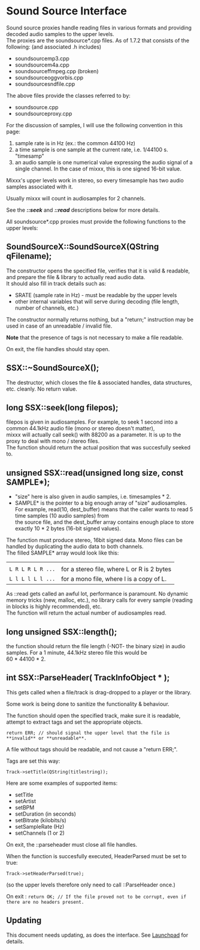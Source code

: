# Sound Source Interface

Sound source proxies handle reading files in various formats and
providing decoded audio samples to the upper levels.  
The proxies are the soundsource\*.cpp files. As of 1.7.2 that consists
of the following: (and associated .h includes)  

  - soundsourcemp3.cpp
  - soundsourcem4a.cpp
  - soundsourceffmpeg.cpp (broken)
  - soundsourceoggvorbis.cpp
  - soundsourcesndfile.cpp

The above files provide the classes referred to by:

  - soundsource.cpp
  - soundsourceproxy.cpp

For the discussion of samples, I will use the following convention in
this page:

1.  sample rate is in Hz (ex.: the common 44100 Hz)
2.  a time sample is one sample at the current rate, i.e. 1/44100 s.
    "timesamp"
3.  an audio sample is one numerical value expressing the audio signal
    of a single channel. In the case of mixxx, this is one signed 16-bit
    value.

Mixxx's upper levels work in stereo, so every timesample has two audio
samples associated with it.

Usually mixxx will count in audiosamples for 2 channels.

See the ***::seek*** and ***::read*** descriptions below for more
details.

All soundsource\*.cpp proxies must provide the following functions to
the upper levels:

## SoundSourceX::SoundSourceX(QString qFilename);

The constructor opens the specified file, verifies that it is valid &
readable, and prepare the file & library to actually read audio data.  
It should also fill in track details such as:

  - SRATE (sample rate in Hz) - must be readable by the upper levels
  - other internal variables that will serve during decoding (file
    length, number of channels, etc.)

The constructor normally returns nothing, but a "return;" instruction
may be used in case of an unreadable / invalid file.

**Note** that the presence of tags is not necessary to make a file
readable.

On exit, the file handles should stay open.

## SSX::\~SoundSourceX();

The destructor, which closes the file & associated handles, data
structures, etc. cleanly. No return value.

## long SSX::seek(long filepos);

filepos is given in audiosamples. For example, to seek 1 second into a
common 44.1kHz audio file (mono or stereo doesn't matter),  
mixxx will actually call seek() with 88200 as a parameter. It is up to
the proxy to deal with mono / stereo files.  
The function should return the actual position that was succesfully
seeked to.

## unsigned SSX::read(unsigned long size, const SAMPLE\*);

  - "size" here is also given in audio samples, i.e. timesamples \* 2.
  - SAMPLE\* is the pointer to a big enough array of "size"
    audiosamples.  
    For example, read(10, dest\_buffer) means that the caller wants to
    read 5 time samples (10 audio samples) from  
    the source file, and the dest\_buffer array contains enough place to
    store exactly 10 \* 2 bytes (16-bit signed values).

The function must produce stereo, 16bit signed data. Mono files can be
handled by duplicating the audio data to both channels.  
The filled SAMPLE\* array would look like this:

|                   |                                            |
| ----------------- | ------------------------------------------ |
|                   |                                            |
| `L R L R L R ...` | for a stereo file, where L or R is 2 bytes |
| `L l L l L l ...` | for a mono file, where l is a copy of L.   |

As ::read gets called an awful lot, performance is paramount. No dynamic
memory tricks (new, malloc, etc.), no library calls for every sample
(reading in blocks is highly recommended), etc.  
The function will return the actual number of audiosamples read.

## long unsigned SSX::length();

the function should return the file length (-NOT- the binary size) in
audio samples. For a 1 minute, 44.1kHz stereo file this would be  
60 \* 44100 \* 2.

## int SSX::ParseHeader( TrackInfoObject \* );

This gets called when a file/track is drag-dropped to a player or the
library.

Some work is being done to sanitize the functionality & behaviour.

The function should open the specified track, make sure it is readable,
attempt to extract tags and set the appropriate objects.

    return ERR; // should signal the upper level that the file is **invalid** or **unreadable**.

A file without tags should be readable, and not cause a "return ERR;".

Tags are set this way:

    Track->setTitle(QString(titlestring));

Here are some examples of supported items:

  - setTitle
  - setArtist
  - setBPM
  - setDuration (in seconds)
  - setBitrate (kilobits/s)
  - setSampleRate (Hz)
  - setChannels (1 or 2)

On exit, the ::parseheader must close all file handles.

When the function is succesfully executed, HeaderParsed must be set to
true:

    Track->setHeaderParsed(true);

(so the upper levels therefore only need to call ::ParseHeader once.)

On exit : `return OK; // If the file proved not to be corrupt, even if
there are no headers present.`

## Updating

This document needs updating, as does the interface. See
[Launchpad](http://www.mixxx.org/wiki/doku.php/soundsource_interface_sound_proxies)
for details.
